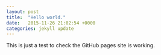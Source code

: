 ```yaml
---
layout: post
title:  "Hello world."
date:   2015-11-26 21:02:54 +0000
categories: jekyll update
---
```

This is just a test to check the GitHub pages site is working.